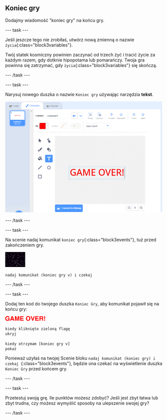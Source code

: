 ## Koniec gry

Dodajmy wiadomość "koniec gry" na końcu gry.

\--- task \---

Jeśli jeszcze tego nie zrobiłaś, utwórz nową zmienną o nazwie `życia`{:class="block3variables"}.

Twój statek kosmiczny powinien zaczynać od trzech żyć i tracić życie za każdym razem, gdy dotknie hipopotama lub pomarańczy. Twoja gra powinna się zatrzymać, gdy `życia`{:class="block3variables"} się skończą.

\--- /task \---

\--- task \---

Narysuj nowego duszka o nazwie `Koniec gry` używając narzędzia **tekst**.

![zrzut ekranu](images/invaders-game-over.png)

\--- /task \---

\--- task \---

Na scenie nadaj komunikat `koniec gry`{:class="block3events"}, tuż przed zakończeniem gry.

![duszek koniec gry](images/stage-sprite.png)

```blocks3
nadaj komunikat (koniec gry v) i czekaj
```

\--- /task \---

\--- task \---

Dodaj ten kod do twojego duszka `Koniec Gry`, aby komunikat pojawił się na końcu gry:

![duszek koniec gry](images/gameover-sprite.png)

```blocks3
kiedy kliknięto zieloną flagę
ukryj

kiedy otrzymam [koniec gry v]
pokaż
```

Ponieważ użyłaś na twojej Scenie bloku `nadaj komunikat (koniec gry) i czekaj `{:class="block3events"}, będzie ona czekać na wyświetlenie duszka `Koniec Gry` przed końcem gry.

\--- /task \---

\--- task \---

Przetestuj swoją grę. Ile punktów możesz zdobyć? Jeśli jest zbyt łatwa lub zbyt trudna, czy możesz wymyślić sposoby na ulepszenie swojej gry?

\--- /task \---
